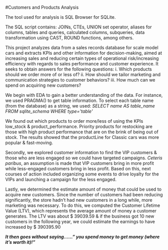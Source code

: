 #Customers and Products Analysis

The tool used for analysis is SQL Browser for SQLite. 

The SQL script contains: JOINs, CTEs, UNION set operator, aliases for columns, tables and queries, calculated columns, subqueries, data transformation using CAST, ROUND functions, among others.

This project analyzes data from a sales records database for scale model cars and extracts KPIs and other information for decision-making, aimed at increasing sales and reducing certain types of operational risk/increasing efficiency with regards to sales performance and customer experience. It seeks to obtain answers for the following questions:
i.	Which products should we order more of or less of?
ii.	How should we tailor marketing and communication strategies to customer behaviors?
iii.	How much can we spend on acquiring new customers?

We begin with EDA to gain a better understanding of the data. For instance, we used PRAGMA() to get table information. To select each table name (from the database) as a string, we used:
*SELECT name AS table_name
  FROM sqlite_schema
 WHERE type='table'*

We found out which products to order more/less of using the KPIs low_stock & product_performance. Priority products for restocking are those with high product performance that are on the brink of being out of stock. The results showed that the productLine for Classic cars was more popular & fast-moving.

Secondly, we explored customer information to find the VIP customers & those who are less engaged so we could have targeted campaigns. *Ceteris paribus*, an assumption is made that VIP customers bring in more profit while less-engaged customers bring in less profit. Based on this, next courses of action included organizing some events to drive loyalty for the VIPs and launching a campaign for the less engaged. 

Lastly, we determined the estimate amount of money that could be used to acquire new customers. Since the number of customers had been reducing significantly, the store hadn’t had new customers in a long while, more marketing was necessary. To do this, we computed the Customer Lifetime Value (LTV), which represents the average amount of money a customer generates. The LTV was about $ 39039.59 & if the business got 10 new customers in the following year, we could estimate the earnings to have increased by $ 390395.90

***It then goes without saying……” you spend money to get money (where it’s worth it)!”***

